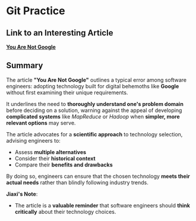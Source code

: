 # Git Practice

## Link to an Interesting Article  
[**You Are Not Google**](https://blog.bradfieldcs.com/you-are-not-google-84912cf44afb)

## Summary  
The article **"You Are Not Google"** outlines a typical error among software engineers: adopting technology built for digital behemoths like **Google** without first examining their unique requirements.  

It underlines the need to **thoroughly understand one's problem domain** before deciding on a solution, warning against the appeal of developing **complicated systems** like *MapReduce* or *Hadoop* when **simpler, more relevant options** may serve.  

The article advocates for a **scientific approach** to technology selection, advising engineers to:
- Assess **multiple alternatives**  
- Consider their **historical context**  
- Compare their **benefits and drawbacks**  

By doing so, engineers can ensure that the chosen technology **meets their actual needs** rather than blindly following industry trends.

**Jiaxi's Note**:
- The article is a **valuable reminder** that software engineers should **think critically** about their technology choices.